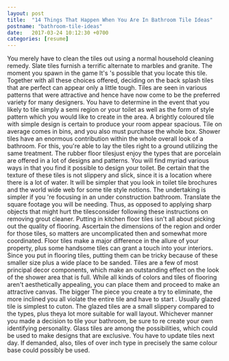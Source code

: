 ```yaml
---
layout: post
title:  "14 Things That Happen When You Are In Bathroom Tile Ideas"
postname: "bathroom-tile-ideas"
date:   2017-03-24 10:12:30 +0700
categories: [resume]
---
```

You merely have to clean the tiles out using a normal household cleaning remedy. Slate tiles furnish a terrific alternate to marbles and granite. The moment you spawn in the game It's 's possible that you locate this tile. Together with all these choices offered, deciding on the back splash tiles that are perfect can appear only a little tough. Tiles are seen in various patterns that were attractive and hence have now come to be the preferred variety for many designers. You have to determine in the event that you likely to tile simply a semi region or your toilet as well as the form of style pattern which you would like to create in the area. A brightly coloured tile with simple design is certain to produce your room appear spacious. Tile on average comes in bins, and you also must purchase the whole box. Shower tiles have an enormous contribution within the whole overall look of a bathroom. For this, you're able to lay the tiles right to a ground utilizing the same treatment. The rubber floor tilesjust enjoy the types that are porcelain are offered in a lot of designs and patterns. You will find myriad various ways in that you find it possible to design your toilet. Be certain that the texture of these tiles is not slippery and slick, since it is a location where there is a lot of water. It will be simpler that you look in toilet tile brochures and the world wide web for some tile style notions. The undertaking is simpler if you 're focusing in an under construction bathroom. Translate the square footage you will be needing. Thus, as opposed to applying sharp objects that might hurt the tilesconsider following these instructions on removing grout cleaner. Putting in kitchen floor tiles isn't all about picking out the quality of flooring. Ascertain the dimensions of the region and order for those tiles, so matters are uncomplicated then and somewhat more coordinated. Floor tiles make a major difference in the allure of your property, plus some handsome tiles can grant a touch into your interiors. Since you put in flooring tiles, putting them can be tricky because of these smaller size plus a wide place to be sanded. Tiles are a few of most principal decor components, which make an outstanding effect on the look of the shower area that is full. While all kinds of colors and tiles of flooring aren't aesthetically appealing, you can place them and proceed to make an attractive canvas. The bigger The piece you create a try to eliminate, the more inclined you all violate the entire tile and have to start . Usually glazed tile is simplest to cuton. The glazed tiles are a small slippery compared to the types, plus theya lot more suitable for wall layout. Whichever manner you made a decision to tile your bathroom, be sure to re create your own identifying personality. Glass tiles are among the possibilities, which could be used to make designs that are exclusive. You have to update tiles next day. If demanded, also, tiles of over inch type in precisely the same colour base could possibly be used.
